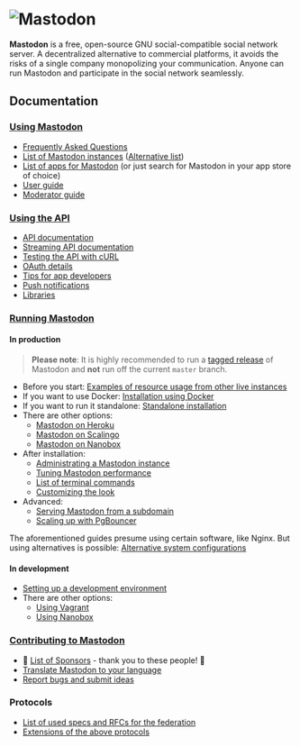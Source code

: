 ![Mastodon](https://i.imgur.com/NhZc40l.png)
====

**Mastodon** is a free, open-source GNU social-compatible social network server. A decentralized alternative to commercial platforms, it avoids the risks of a single company monopolizing your communication. Anyone can run Mastodon and participate in the social network seamlessly.

## Documentation
### [Using Mastodon](Using-Mastodon)

- [Frequently Asked Questions](Using-Mastodon/FAQ.md)
- [List of Mastodon instances](https://joinmastodon.org) ([Alternative list](https://instances.social))
- [List of apps for Mastodon](Using-Mastodon/Apps.md) (or just search for Mastodon in your app store of choice)
- [User guide](Using-Mastodon/User-guide.md)
- [Moderator guide](Using-Mastodon/Moderator-guide.md)

### [Using the API](Using-the-API)

- [API documentation](Using-the-API/API.md)
- [Streaming API documentation](Using-the-API/Streaming-API.md)
- [Testing the API with cURL](Using-the-API/Testing-with-cURL.md)
- [OAuth details](Using-the-API/OAuth-details.md)
- [Tips for app developers](Using-the-API/Tips-for-app-developers.md)
- [Push notifications](Using-the-API/Push-notifications.md)
- [Libraries](Using-the-API/Libraries.md)

### [Running Mastodon](Running-Mastodon)
#### In production

>**Please note**: It is highly recommended to run a [tagged release](https://github.com/tootsuite/mastodon/releases) of Mastodon and **not** run off the current `master` branch.

- Before you start: [Examples of resource usage from other live instances](Running-Mastodon/Resources-needed.md)
- If you want to use Docker: [Installation using Docker](Running-Mastodon/Docker-Guide.md)
- If you want to run it standalone: [Standalone installation](Running-Mastodon/Production-guide.md)
- There are other options:
  - [Mastodon on Heroku](Running-Mastodon/Heroku-guide.md)
  - [Mastodon on Scalingo](Running-Mastodon/Scalingo-guide.md)
  - [Mastodon on Nanobox](Running-Mastodon/Nanobox-Guide.md)
- After installation:
  - [Administrating a Mastodon instance](Running-Mastodon/Administration-guide.md)
  - [Tuning Mastodon performance](Running-Mastodon/Tuning.md)
  - [List of terminal commands](Running-Mastodon/List-of-Rake-tasks.md)
  - [Customizing the look](Running-Mastodon/Customizing.md)
- Advanced:
  - [Serving Mastodon from a subdomain](Running-Mastodon/Serving_a_different_domain.md)
  - [Scaling up with PgBouncer](Running-Mastodon/PgBouncer-guide.md)

The aforementioned guides presume using certain software, like Nginx. But using alternatives is possible: [Alternative system configurations](Running-Mastodon/Alternatives.md)

#### In development

- [Setting up a development environment](Running-Mastodon/Development-guide.md)
- There are other options:
  - [Using Vagrant](Running-Mastodon/Vagrant-guide.md)
  - [Using Nanobox](Running-Mastodon/Nanobox-Guide.md)

### [Contributing to Mastodon](Contributing-to-Mastodon)
- 🎉 [List of Sponsors](Contributing-to-Mastodon/Sponsors.md) - thank you to these people! 🎉
- [Translate Mastodon to your language](Contributing-to-Mastodon/Translating.md)
- [Report bugs and submit ideas](https://github.com/tootsuite/mastodon/issues)

### Protocols

- [List of used specs and RFCs for the federation](Specs-and-RFCs-used.md)
- [Extensions of the above protocols](Extensions.md)
